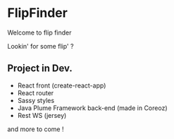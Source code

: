 FlipFinder
=============

Welcome to flip finder

Lookin' for some flip' ?

Project in Dev.
--------------

- React front (create-react-app)
- React router
- Sassy styles
- Java Plume Framework back-end (made in Coreoz)
- Rest WS (jersey)


and more to come !
 



